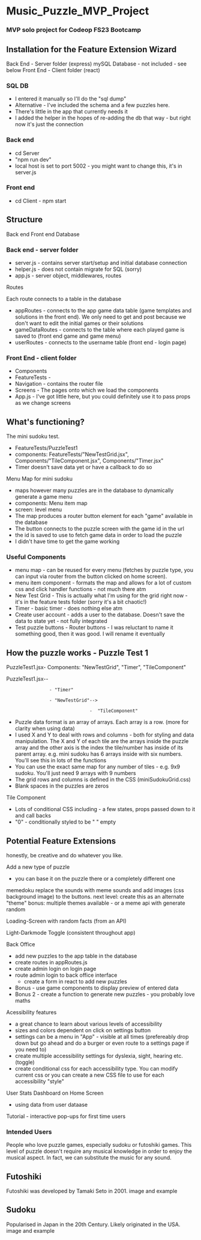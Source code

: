 # Music_Puzzle_MVP_Project
 ### MVP solo project for Codeop FS23 Bootcamp


## Installation for the Feature Extension Wizard
Back End - Server folder (express)
mySQL Database - not included - see below
Front End - Client folder (react)

### SQL DB
- I entered it manually so I'll do the "sql dump"
- Alternative - I've included the schema and a few puzzles here.
- There's little in the app that currently needs it
- I added the helper in the hopes of re-adding the db that way - but right now it's just the connection

### Back end
- cd Server
- "npm run dev"
- local host is set to port 5002 - you might want to change this, it's in server.js

### Front end
- cd Client - npm start



## Structure
Back end
Front end
Database

### Back end - server folder
- server.js - contains server start/setup and initial database connection
- helper.js - does not contain migrate for SQL (sorry)
- app.js - server object, middlewares, routes

Routes 

Each route connects to a table in the database
- appRoutes - connects to the app game data table (game templates and solutions in the front end). We only need to get and post because we don't want to edit the initial games or their solutions
- gameDataRoutes - connects to the table where each played game is saved to (front end game and game menu)
- userRoutes - connects to the username table  (front end - login page)

### Front End - client folder
- Components
- FeatureTests - 
- Navigation - contains the router file
- Screens - The pages onto which we load the components
- App.js - I've got little here, but you could definitely use it to pass props as we change screens


## What's functioning?

The mini sudoku test. 
- FeatureTests/PuzzleTest1
- components: FeatureTests/"NewTestGrid.jsx", Components/"TileComponent.jsx", Components/"Timer.jsx"
- Timer doesn't save data yet or have a callback to do so

Menu Map for mini sudoku
- maps however many puzzles are in the database to dynamically generate a game menu
- components: Menu item map
- screen: level menu
- The map produces a router button element for each "game" available in the database
- The button connects to the puzzle screen with the game id in the url
- the id is saved to use to fetch game data in order to load the puzzle
- I didn't have time to get the game working

### Useful Components
- menu map - can be reused for every menu (fetches by puzzle type, you can input via router from the button clicked on home screen).
- menu item component - formats the map and allows for a lot of custom css and click handler functions - not much there atm 
- New Test Grid - This is actually what I'm using for the grid right now - it's in the feature tests folder (sorry it's a bit chaotic!)
- Timer - basic timer - does nothing else atm
- Create user account - adds a user to the database. Doesn't save the data to state yet - not fully integrated
- Test puzzle buttons - Router buttons - I was reluctant to name it something good, then it was good. I will rename it eventually

## How the puzzle works - Puzzle Test 1
PuzzleTest1.jsx- Components: "NewTestGrid", "Timer", "TileComponent"




PuzzleTest1.jsx--

                    - "Timer"

                    - "NewTestGrid"-->    

                                   -  "TileComponent"

- Puzzle data format is an array of arrays. Each array is a row. (more for clarity when using data)
- I used X and Y to deal with rows and columns - both for styling and data manipulation. The X and Y of each tile are the arrays inside the puzzle array and the other axis is the index the tile/number has inside of its parent array. e.g. mini sudoku has 6 arrays inside with six numbers. You'll see this in lots of the functions
- You can use the exact same map for any number of tiles - e.g. 9x9 sudoku. You'll just need 9 arrays with 9 numbers
- The grid rows and columns is defined in the CSS (miniSudokuGrid.css)
- Blank spaces in the puzzles are zeros


Tile Component
- Lots of conditional CSS including -  a few states, props passed down to it and call backs
- "0" - conditionally styled to be " " empty



## Potential Feature Extensions

honestly, be creative and do whatever you like.

Add a new type of puzzle 
- you can base it on the puzzle there or a completely different one

 memedoku 
 replace the sounds with meme sounds and add images (css background image) to the buttons.
 next level: create this as an alternate "theme"
 bonus: multiple themes available - or a meme api with generate random

 Loading-Screen with random facts (from an API)

 Light-Darkmode Toggle (consistent throughout app)

 Back Office
 - add new puzzles to the app table in the database
 - create routes in appRoutes.js
 - create admin login on login page
 - route admin login to back office interface
    - create a form in react to add new puzzles
- Bonus - use game components to display preview of entered data
- Bonus 2 - create a function to generate new puzzles - you probably love maths 

Acessibility features 
- a great chance to learn about various levels of accessibility
- sizes and colors dependent on click on settings button
- settings can be a menu in "App" - visible at all times (prefereably drop down but go ahead and do a burger or even route to a settings page if you need to)
- create multiple accessibility settings for dyslexia, sight, hearing etc. (toggle)
- create conditional css for each accessibility type. You can modify current css or you can create a new CSS file to use for each accessibility "style"

 User Stats Dashboard on Home Screen 
 - using data from user dataase

 Tutorial - interactive pop-ups for first time users





### Intended Users
People who love puzzle games, especially sudoku or futoshiki games. This level of puzzle doesn't require any musical knowledge in order to enjoy the musical aspect. In fact, we can substitute the music for any sound.


## Futoshiki
Futoshiki was developed by Tamaki Seto in 2001. image and example



## Sudoku
Popularised in Japan in the 20th Century. Likely originated in the USA. 
image and example


